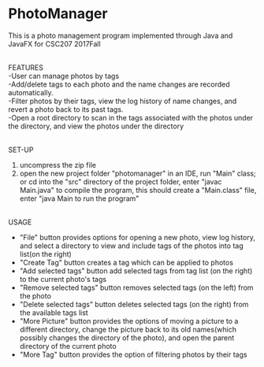 # PhotoManager
This is a photo management program implemented through Java and JavaFX for CSC207 2017Fall<br /> <br /> 

FEATURES<br /> 
-User can manage photos by tags<br /> 
-Add/delete tags to each photo and the name changes are recorded automatically. <br /> 
-Filter photos by their tags, view the log history of name changes, and revert a photo back to its past tags. <br /> 
-Open a root directory to scan in the tags associated with the photos under the directory, and view the photos under the directory
<br /><br />  

SET-UP<br /> 
1. uncompress the zip file<br />
2. open the new project folder "photomanager" in an IDE, run "Main" class; or cd into the "src" directory of the project folder, enter "javac Main.java" to compile the program, this should create a "Main.class" file, enter "java Main to run the program"
<br /><br />

USAGE<br />
- "File" button provides options for opening a new photo, view log history, and select a directory to view and include tags of the photos into tag list(on the right)<br />
- "Create Tag" button creates a tag which can be applied to photos<br />
- "Add selected tags" button add selected tags from tag list (on the right) to the current photo's tags<br />
- "Remove selected tags" button removes selected tags (on the left) from the photo<br />
- "Delete selected tags" button deletes selected tags (on the right) from the available tags list<br />
- "More Picture" button provides the options of moving a picture to a different directory, change the picture back to its old names(which possibly changes the directory of the photo), and open the parent directory of the current photo<br />
- "More Tag" button provides the option of filtering photos by their tags<br />
